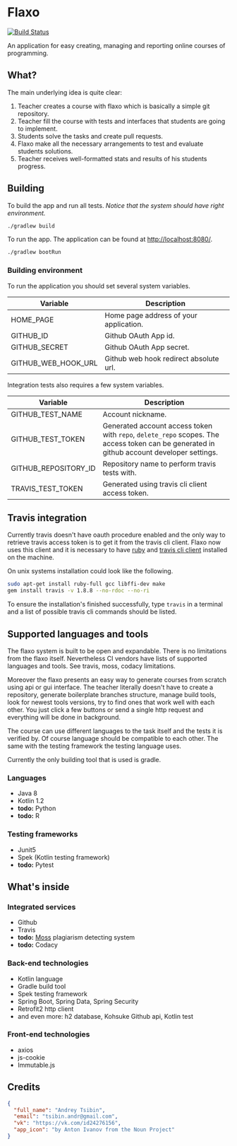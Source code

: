 # Flaxo
[![Build Status](https://travis-ci.org/tcibinan/flaxo.svg?branch=dev)](https://travis-ci.org/tcibinan/flaxo)

An application for easy creating, managing and reporting online courses of programming.

## What?

The main underlying idea is quite clear: 

1. Teacher creates a course with flaxo which is basically a simple git repository.
2. Teacher fill the course with tests and interfaces that students are going to implement.
3. Students solve the tasks and create pull requests.
4. Flaxo make all the necessary arrangements to test and evaluate students solutions.
5. Teacher receives well-formatted stats and results of his students progress.

## Building

To build the app and run all tests. *Notice that the system should have right environment.*

```bash
./gradlew build
```

To run the app. The application can be found at [http://localhost:8080/](http://localhost:8080/).

```bash
./gradlew bootRun
```

### Building environment

To run the application you should set several system variables.

| Variable | Description |
|---|---|
| HOME_PAGE | Home page address of your application. |
| GITHUB_ID | Github OAuth App id. |
| GITHUB_SECRET | Github OAuth App secret. |
| GITHUB_WEB_HOOK_URL | Github web hook redirect absolute url. |

Integration tests also requires a few system variables.

| Variable | Description |
|---|---|
| GITHUB_TEST_NAME | Account nickname. |
| GITHUB_TEST_TOKEN | Generated account access token with `repo`, `delete_repo` scopes. The access token can be generated in github account developer settings. |
| GITHUB_REPOSITORY_ID | Repository name to perform travis tests with. |
| TRAVIS_TEST_TOKEN | Generated using travis cli client access token. |

## Travis integration

Currently travis doesn't have oauth procedure enabled 
and the only way to retrieve travis access token is to get it from the travis cli client. 
Flaxo now uses this client and it is necessary to have [ruby](https://www.ruby-lang.org/en/documentation/installation/) 
and [travis cli client](https://github.com/travis-ci/travis.rb#installation) installed on the machine.

On unix systems installation could look like the following.
```bash
sudo apt-get install ruby-full gcc libffi-dev make
gem install travis -v 1.8.8 --no-rdoc --no-ri
```

To ensure the installation's finished successfully, type `travis` in a terminal 
and a list of possible travis cli commands should be listed.

## Supported languages and tools

The flaxo system is built to be open and expandable. There is no limitations from the flaxo itself. 
Nevertheless CI vendors have lists of supported languages and tools. See travis, moss, codacy limitations.

Moreover the flaxo presents an easy way to generate courses from scratch using api or gui interface.
The teacher literally doesn't have to create a repository, generate boilerplate branches structure, 
manage build tools, look for newest tools versions, try to find ones that work well with each other.
You just click a few buttons or send a single http request and everything will be done in background.

The course can use different languages to the task itself and the tests it is verified by. Of course language
should be compatible to each other. The same with the testing framework the testing language uses.

Currently the only building tool that is used is gradle.

### Languages

- Java 8
- Kotlin 1.2
- **todo:** Python
- **todo:** R

### Testing frameworks

- Junit5
- Spek (Kotlin testing framework)
- **todo:** Pytest

## What's inside

### Integrated services

- Github
- Travis
- **todo:** [Moss](https://theory.stanford.edu/~aiken/moss/) plagiarism detecting system
- **todo:** Codacy

### Back-end technologies

- Kotlin language
- Gradle build tool
- Spek testing framework
- Spring Boot, Spring Data, Spring Security
- Retrofit2 http client
- and even more: h2 database, Kohsuke Github api, Kotlin test

### Front-end technologies

- axios
- js-cookie
- Immutable.js

## Credits

```json
{ 
  "full_name": "Andrey Tsibin",
  "email": "tsibin.andr@gmail.com",
  "vk": "https://vk.com/id24276156",
  "app_icon": "by Anton Ivanov from the Noun Project"
}
```